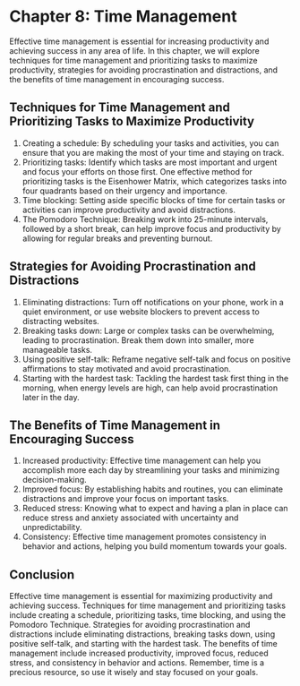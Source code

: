 Chapter 8: Time Management
==========================

Effective time management is essential for increasing productivity and achieving success in any area of life. In this chapter, we will explore techniques for time management and prioritizing tasks to maximize productivity, strategies for avoiding procrastination and distractions, and the benefits of time management in encouraging success.

Techniques for Time Management and Prioritizing Tasks to Maximize Productivity
------------------------------------------------------------------------------

1. Creating a schedule: By scheduling your tasks and activities, you can ensure that you are making the most of your time and staying on track.
2. Prioritizing tasks: Identify which tasks are most important and urgent and focus your efforts on those first. One effective method for prioritizing tasks is the Eisenhower Matrix, which categorizes tasks into four quadrants based on their urgency and importance.
3. Time blocking: Setting aside specific blocks of time for certain tasks or activities can improve productivity and avoid distractions.
4. The Pomodoro Technique: Breaking work into 25-minute intervals, followed by a short break, can help improve focus and productivity by allowing for regular breaks and preventing burnout.

Strategies for Avoiding Procrastination and Distractions
--------------------------------------------------------

1. Eliminating distractions: Turn off notifications on your phone, work in a quiet environment, or use website blockers to prevent access to distracting websites.
2. Breaking tasks down: Large or complex tasks can be overwhelming, leading to procrastination. Break them down into smaller, more manageable tasks.
3. Using positive self-talk: Reframe negative self-talk and focus on positive affirmations to stay motivated and avoid procrastination.
4. Starting with the hardest task: Tackling the hardest task first thing in the morning, when energy levels are high, can help avoid procrastination later in the day.

The Benefits of Time Management in Encouraging Success
------------------------------------------------------

1. Increased productivity: Effective time management can help you accomplish more each day by streamlining your tasks and minimizing decision-making.
2. Improved focus: By establishing habits and routines, you can eliminate distractions and improve your focus on important tasks.
3. Reduced stress: Knowing what to expect and having a plan in place can reduce stress and anxiety associated with uncertainty and unpredictability.
4. Consistency: Effective time management promotes consistency in behavior and actions, helping you build momentum towards your goals.

Conclusion
----------

Effective time management is essential for maximizing productivity and achieving success. Techniques for time management and prioritizing tasks include creating a schedule, prioritizing tasks, time blocking, and using the Pomodoro Technique. Strategies for avoiding procrastination and distractions include eliminating distractions, breaking tasks down, using positive self-talk, and starting with the hardest task. The benefits of time management include increased productivity, improved focus, reduced stress, and consistency in behavior and actions. Remember, time is a precious resource, so use it wisely and stay focused on your goals.
